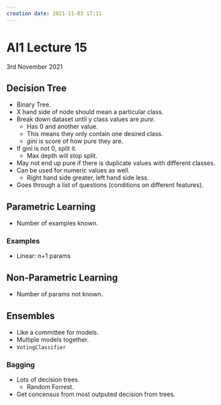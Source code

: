 ```yaml
---
creation date: 2021-11-03 17:11
---
```

#  AI1 Lecture 15
3rd November 2021

## Decision Tree
- Binary Tree.
- X hand side of node should mean a particular class.
- Break down dataset until y class values are *pure*.
	- Has 0 and another value.
	- This means they only contain one desired class.
	- *gini* is score of how pure they are.
- If gini is not 0, split it.
	- Max depth will stop split.
- May not end up pure if there is duplicate values with different classes.
- Can be used for numeric values as well.
	- Right hand side greater, left hand side less.
- Goes through a list of questions (conditions on different features).

## Parametric Learning
- Number of examples known.
### Examples
- Linear: n+1 params

## Non-Parametric Learning
- Number of params not known.

## Ensembles
- Like a committee for models.
- Multiple models together.
- `VotingClassifier`
### Bagging
- Lots of decision trees.
	- Random Forrest.
- Get concensus from most outputed decision from trees.